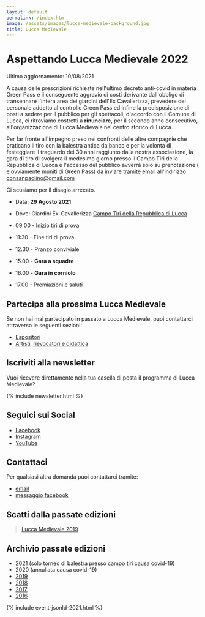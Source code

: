 ```yaml
---
layout: default
permalink: /index.htm
image: /assets/images/lucca-medievale-background.jpg
title: Lucca Medievale
---
```

# Aspettando Lucca Medievale 2022

Ultimo aggiornamento: 10/08/2021

A causa delle prescrizioni richieste nell'ultimo decreto anti-covid in materia
Green Pass e il conseguente aggravio di costi derivante dall'obbligo di
transennare l'intera area dei giardini dell'Ex Cavallerizza, prevedere del
personale addetto al controllo Green Pass ed infine la predisposizione di posti
a sedere per il pubblico per gli spettacoli, d'accordo con il Comune di Lucca,
ci ritroviamo costretti a **rinunciare**, per il secondo anno consecutivo,
all'organizzazione di Lucca Medievale nel centro storico di Lucca.

Per far fronte all'impegno preso nei confronti delle altre compagnie che
praticano il tiro con la balestra antica da banco e per la volontà di
festeggiare il traguardo dei 30 anni raggiunto dalla nostra associazione, la
gara di tiro di svolgerà il medesimo giorno presso il Campo Tiri della
Repubblica di Lucca e l'accesso del pubblico avverrà solo su prenotazione (
e ovviamente muniti di Green Pass) da inviare tramite email all'indirizzo
consanpaolino@gmail.com

Ci scusiamo per il disagio arrecato.

* Data: **29 Agosto 2021**
* Dove: ~~Giardini Ex-Cavallerizza~~ [Campo Tiri della Repubblica di Lucca](https://goo.gl/maps/Q7ChnjavV9ZJNQhX6)

* 09:00 - Inizio tiri di prova
* 11:30 - Fine tiri di prova
* 12.30 - Pranzo conviviale
* 15.00 - **Gara a squadre**
* 16.00 - **Gara in corniolo**
* 17.00 - Premiazioni e saluti

## Partecipa alla prossima Lucca Medievale

Se non hai mai partecipato in passato a Lucca Medievale, puoi contattarci
attraverso le seguenti sezioni:

* [Espositori](villaggio-medievale.md)
* [Artisti, rievocatori e didattica](partecipa.md)

## Iscriviti alla newsletter

Vuoi ricevere direttamente nella tua casella di posta il programma di Lucca Medievale?

{% include newsletter.html %}

## Seguici sui Social

* [Facebook](https://www.facebook.com/luccamedievale/)
* [Instagram](https://www.instagram.com/explore/tags/luccamedievale/)
* [YouTube](https://www.youtube.com/playlist?list=PLGmFjg-_N7COfovMy0z5-9uYcLXp1Tec-)

## Contattaci

Per qualsiasi altra domanda puoi contattarci tramite:

* [email](mailto:consanpaolino@gmail.com)
* [messaggio facebook](https://www.facebook.com/luccamedievale/)

## Scatti dalla passate edizioni

<blockquote class="imgur-embed-pub" lang="en" data-id="a/0J8eSjw"><a href="//imgur.com/a/0J8eSjw">Lucca Medievale 2019</a></blockquote><script async src="//s.imgur.com/min/embed.js" charset="utf-8"></script>

## Archivio passate edizioni

* 2021 (solo torneo di balestra presso campo tiri causa covid-19)
* 2020 (annullata causa covid-19)
* [2019](2019.md)
* [2018](2018.md)
* [2017](2017.md)
* [2016](2016.md)

{% include event-jsonld-2021.html %}
